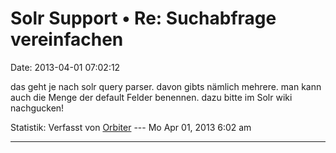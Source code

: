 Solr Support • Re: Suchabfrage vereinfachen
===========================================

Date: 2013-04-01 07:02:12

das geht je nach solr query parser. davon gibts nämlich mehrere. man
kann auch die Menge der default Felder benennen. dazu bitte im Solr wiki
nachgucken!

Statistik: Verfasst von
[Orbiter](http://forum.yacy-websuche.de/memberlist.php?mode=viewprofile&u=2)
--- Mo Apr 01, 2013 6:02 am

------------------------------------------------------------------------

